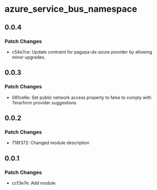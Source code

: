 # azure_service_bus_namespace

## 0.0.4

### Patch Changes

- c54e7ce: Update contraint for pagopa-dx-azure provider by allowing minor upgrades.

## 0.0.3

### Patch Changes

- 081ce6e: Set public network access property to false to comply with Terarform provider suggestions

## 0.0.2

### Patch Changes

- 718f372: Changed module description

## 0.0.1

### Patch Changes

- ccf3e7e: Add module
